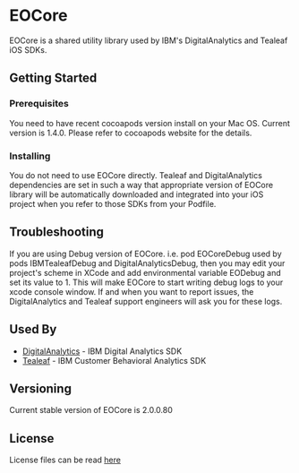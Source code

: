 # EOCore

EOCore is a shared utility library used by IBM's DigitalAnalytics and Tealeaf iOS SDKs.


## Getting Started

### Prerequisites

You need to have recent cocoapods version install on your Mac OS. Current version is 1.4.0. Please refer to cocoapods website for the details.

### Installing

You do not need to use EOCore directly. Tealeaf and DigitalAnalytics dependencies are set in such a way that appropriate version of EOCore library will be automatically downloaded and integrated into your iOS project when you refer to those SDKs from your Podfile.

## Troubleshooting

If you are using Debug version of EOCore. i.e. pod EOCoreDebug used by pods IBMTealeafDebug and DigitalAnalyticsDebug, then you may edit your project's scheme in XCode and add environmental variable EODebug and set its value to 1. This will make EOCore to start writing debug logs to your xcode console window. If and when you want to report issues, the DigitalAnalytics and Tealeaf support engineers will ask you for these logs.


## Used By

* [DigitalAnalytics](https://github.com/ibm-watson-cxa/DigitalAnalytics) - IBM Digital Analytics SDK
* [Tealeaf](https://github.com/ibm-watson-cxa/IBMTealeaf) - IBM Customer Behavioral Analytics SDK


## Versioning

Current stable version of EOCore is 2.0.0.80


## License

License files can be read [here](https://github.com/ibm-watson-cxa/EOCore/tree/master/Licenses)

